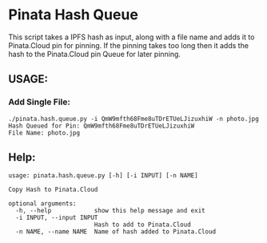 # Pinata Hash Queue

This script takes a IPFS hash as input, along with a file name and adds it to Pinata.Cloud pin for pinning. If the pinning takes too long then it adds the hash to the Pinata.Cloud pin Queue for later pinning. 

## USAGE:
### Add Single File:
```
./pinata.hash.queue.py -i QmW9mfth68Fme8uTDrETUeLJizuxhiW -n photo.jpg
Hash Queued for Pin: QmW9mfth68Fme8uTDrETUeLJizuxhiW
File Name: photo.jpg
```
## Help:
```
usage: pinata.hash.queue.py [-h] [-i INPUT] [-n NAME]

Copy Hash to Pinata.Cloud 

optional arguments:
  -h, --help            show this help message and exit
  -i INPUT, --input INPUT
                        Hash to add to Pinata.Cloud
  -n NAME, --name NAME  Name of hash added to Pinata.Cloud
```
